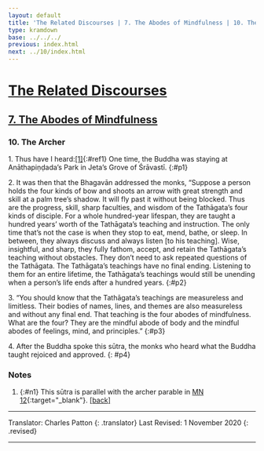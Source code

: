 ```yaml
---
layout: default
title: 'The Related Discourses | 7. The Abodes of Mindfulness | 10. The Archer'
type: kramdown
base: ../../../
previous: index.html
next: ../10/index.html
---
```


# [The Related Discourses](../index.html)
## [7. The Abodes of Mindfulness](index.html)
### 10. The Archer

1\. Thus have I heard:[\[1\]](#n1){:#ref1} One time, the Buddha was staying at Anāthapiṇḍada’s Park in Jeta’s Grove of Śrāvastī.
{:#p1}

2\. It was then that the Bhagavān addressed the monks, “Suppose a person holds the four kinds of bow and shoots an arrow with great strength and skill at a palm tree’s shadow. It will fly past it without being blocked. Thus are the progress, skill, sharp faculties, and wisdom of the Tathāgata’s four kinds of disciple. For a whole hundred-year lifespan, they are taught a hundred years’ worth of the Tathāgata’s teaching and instruction. The only time that’s not the case is when they stop to eat, mend, bathe, or sleep. In between, they always discuss and always listen [to his teaching]. Wise, insightful, and sharp, they fully fathom, accept, and retain the Tathāgata’s teaching without obstacles. They don’t need to ask repeated questions of the Tathāgata. The Tathāgata’s teachings have no final ending. Listening to them for an entire lifetime, the Tathāgata’s teachings would still be unending when a person’s life ends after a hundred years.
{:#p2}

3\. “You should know that the Tathāgata’s teachings are measureless and limitless. Their bodies of names, lines, and themes are also measureless and without any final end. That teaching is the four abodes of mindfulness. What are the four? They are the mindful abode of body and the mindful abodes of feelings, mind, and principles.”
{:#p3}

4\. After the Buddha spoke this sūtra, the monks who heard what the Buddha taught rejoiced and approved.
{: #p4}

### Notes

1. {:#n1} This sūtra is parallel with the archer parable in [MN 12](https://suttacentral.net/mn12){:target="_blank"}. [\[back\]](#ref1)

---

Translator: Charles Patton
{: .translator}
Last Revised: 1 November 2020
{: .revised}

---